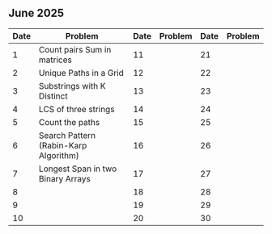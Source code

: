 ## June 2025

| Date | Problem                               | Date | Problem | Date | Problem |
| ---- | ------------------------------------- | ---- | ------- | ---- | ------- |
| 1    | Count pairs Sum in matrices           | 11   |         | 21   |         |
| 2    | Unique Paths in a Grid                | 12   |         | 22   |         |
| 3    | Substrings with K Distinct            | 13   |         | 23   |         |
| 4    | LCS of three strings                  | 14   |         | 24   |         |
| 5    | Count the paths                       | 15   |         | 25   |         |
| 6    | Search Pattern (Rabin-Karp Algorithm) | 16   |         | 26   |         |
| 7    | Longest Span in two Binary Arrays     | 17   |         | 27   |         |
| 8    |                                       | 18   |         | 28   |         |
| 9    |                                       | 19   |         | 29   |         |
| 10   |                                       | 20   |         | 30   |         |
